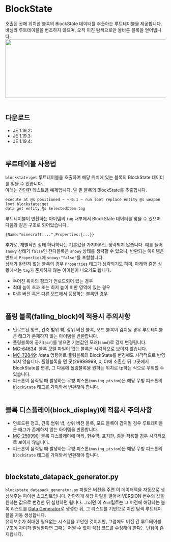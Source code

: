 # BlockState
호출된 곳에 위치한 블록의 BlockState 데이터를 추출하는 루트테이블을 제공합니다. 바닐라 루트테이블을 변조하지 않으며, 오직 이진 탐색으로만 올바른 블록을 얻어냅니다.<br>
<img src="https://user-images.githubusercontent.com/93764565/224527804-182f2369-8739-428b-8d2c-56ed234983e0.gif"  width="682" height="184">
<br><br>

## 다운로드
- JE 1.19.2: 
- JE 1.19.3: 
- JE 1.19.4: 
<br><br>

## 루트테이블 사용법
`blockstate:get` 루트테이블을 호출하여 해당 위치에 있는 블록의 BlockState 데이터를 얻을 수 있습니다.<br>
아래는 간단한 테스트용 예제입니다. 발 밑 블록의 BlockState를 추출합니다.<br>
```mcfunction
execute at @s positioned ~ ~-0.1 ~ run loot replace entity @s weapon loot blockstate:get
data get entity @s SelectedItem.tag
```
루트테이블이 반환하는 아이템의 `tag` 내부에서 BlockState 데이터를 찾을 수 있으며 다음과 같은 구조로 되어있습니다.
```
{Name:"minecraft:...",Properties:{...}}
```
추가로, 개별적인 상태 하나하나는 기본값을 가지더라도 생략되지 않습니다. 예를 들어 `snowy` 상태가 `false`인 잔디블록은 `snowy` 상태를 생략할 수 있으나, 반환되는 아이템은 반드시 `Properties`에 `snowy:"false"`를 포함합니다.<br>
상태가 완전히 없는 블록의 경우 `Properties` 태그가 생략되기도 하며, 아래와 같은 상황에서는 `tag`가 존재하지 않는 아이템이 나오기도 합니다.
- 주어진 위치의 청크가 언로드되어 있는 경우
- 최대 높이 초과 또는 최저 높이 미만 영역에 있는 경우
- 다른 버전 혹은 다른 모드에서 등장하는 블록인 경우
<br><br>

## 폴링 블록(falling_block)에 적용시 주의사항
- 언로드된 청크, 건축 범위 밖, 상위 버전 블록, 모드 블록이 감지될 경우 루트테이블은 태그가 존재하지 않는 아이템을 반환합니다.
- 폴링블록에 공기(`air`)를 넣으면 기본값인 모래(`sand`)로 강제 변경됩니다.
- [MC-64634](https://bugs.mojang.com/browse/MC-64634): 블록 모델 파일이 없는 블록은 시각적으로 보이지 않습니다.
- [MC-72849](https://bugs.mojang.com/browse/MC-72849): /data 명령어로 폴링블록의 BlockState를 변경해도 시각적으로 반영되지 않습니다. 폴링블록을 먼 곳(29999999, 0, 0)에 소환한 뒤 그곳에서 BlockState를 변경, 그 다음에 폴링블록을 원하는 위치로 tp하는 식으로 우회할 수 있습니다.
- 피스톤이 움직일 때 발생하는 무빙 피스톤(`moving_piston`)은 해당 무빙 피스톤의 `blockState` 태그를 가져와서 변환해야 합니다.
<br><br>

## 블록 디스플레이(block_display)에 적용시 주의사항
- 언로드된 청크, 건축 범위 밖, 상위 버전 블록, 모드 블록이 감지될 경우 루트테이블은 태그가 존재하지 않는 아이템을 반환합니다.
- [MC-259990](https://bugs.mojang.com/browse/MC-259990): 블록 디스플레이에 머리, 현수막, 표지판, 종을 적용할 경우 시각적으로 보이지 않습니다.
- 피스톤이 움직일 때 발생하는 무빙 피스톤(`moving_piston`)은 해당 무빙 피스톤의 `blockState` 태그를 가져와서 변환해야 합니다.
<br><br>

## blockstate_datapack_generator.py
`blockstate_datapack_generator.py` 파일은 버전을 주면 이 데이터팩을 자동으로 생성해주는 파이썬 스크립트입니다. 간단하게 해당 파일을 열어서 VERSION 변수의 값을 원하는 값으로 변경한 뒤 실행하면 됩니다. 그러면 이 스크립트는 그 버전에 해당하는 블록 리스트를 [Data Generator](https://minecraft.fandom.com/wiki/Tutorials/Running_the_data_generator)로 생성한 뒤, 그 리스트를 기반으로 이진 탐색 루트테이블을 자동 생성합니다.<br>
유지보수가 최대한 필요없는 시스템을 고안한 것이지만, 그럼에도 버전 간 루트테이블 구조에 차이가 발생한다면 그때는 어쩔 수 없이 직접 코드를 수정해야 한다는 단점이 존재합니다.<br>
<br><br>
